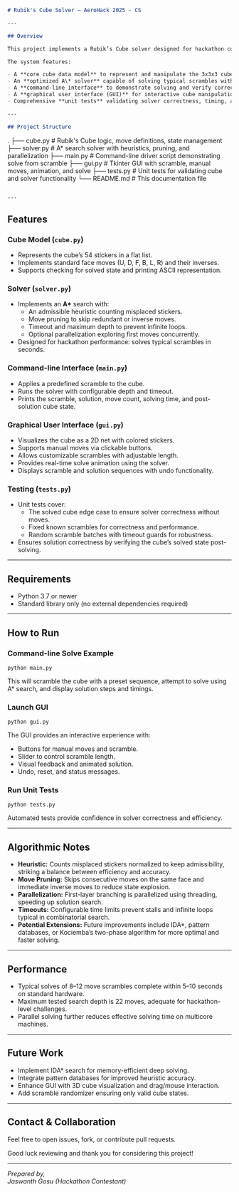 
```Markdown
# Rubik's Cube Solver — AeroHack 2025 - CS

---

## Overview

This project implements a Rubik’s Cube solver designed for hackathon competitions, balancing **algorithmic rigor**, **practical efficiency**, and **user-friendly interaction**. The solution uses an *A\** search algorithm enhanced with move pruning, heuristic evaluation, and parallelization to find solutions quickly without excessive memory consumption.

The system features:

- A **core cube data model** to represent and manipulate the 3x3x3 cube.
- An **optimized A\* solver** capable of solving typical scrambles within seconds.
- A **command-line interface** to demonstrate solving and verify correctness.
- A **graphical user interface (GUI)** for interactive cube manipulation, scrambling, and solution visualization.
- Comprehensive **unit tests** validating solver correctness, timing, and robustness across fixed and random scrambles.

---

## Project Structure

```
.
├── cube.py          # Rubik's Cube logic, move definitions, state management
├── solver.py        # A* search solver with heuristics, pruning, and parallelization
├── main.py          # Command-line driver script demonstrating solve from scramble
├── gui.py           # Tkinter GUI with scramble, manual moves, animation, and solve
├── tests.py         # Unit tests for validating cube and solver functionality
└── README.md        # This documentation file
```

---

```
## Features

### Cube Model (`cube.py`)

- Represents the cube’s 54 stickers in a flat list.
- Implements standard face moves (U, D, F, B, L, R) and their inverses.
- Supports checking for solved state and printing ASCII representation.

### Solver (`solver.py`)

- Implements an **A\*** search with:
  - An admissible heuristic counting misplaced stickers.
  - Move pruning to skip redundant or inverse moves.
  - Timeout and maximum depth to prevent infinite loops.
  - Optional parallelization exploring first moves concurrently.
- Designed for hackathon performance: solves typical scrambles in seconds.

### Command-line Interface (`main.py`)

- Applies a predefined scramble to the cube.
- Runs the solver with configurable depth and timeout.
- Prints the scramble, solution, move count, solving time, and post-solution cube state.

### Graphical User Interface (`gui.py`)

- Visualizes the cube as a 2D net with colored stickers.
- Supports manual moves via clickable buttons.
- Allows customizable scrambles with adjustable length.
- Provides real-time solve animation using the solver.
- Displays scramble and solution sequences with undo functionality.

### Testing (`tests.py`)

- Unit tests cover:
  - The solved cube edge case to ensure solver correctness without moves.
  - Fixed known scrambles for correctness and performance.
  - Random scramble batches with timeout guards for robustness.
- Ensures solution correctness by verifying the cube’s solved state post-solving.

---

## Requirements

- Python 3.7 or newer
- Standard library only (no external dependencies required)

---

## How to Run

### Command-line Solve Example

```
python main.py
```

This will scramble the cube with a preset sequence, attempt to solve using A* search, and display solution steps and timings.

### Launch GUI

```
python gui.py
```

The GUI provides an interactive experience with:

- Buttons for manual moves and scramble.
- Slider to control scramble length.
- Visual feedback and animated solution.
- Undo, reset, and status messages.

### Run Unit Tests

```
python tests.py
```

Automated tests provide confidence in solver correctness and efficiency.

---

## Algorithmic Notes

- **Heuristic:** Counts misplaced stickers normalized to keep admissibility, striking a balance between efficiency and accuracy.
- **Move Pruning:** Skips consecutive moves on the same face and immediate inverse moves to reduce state explosion.
- **Parallelization:** First-layer branching is parallelized using threading, speeding up solution search.
- **Timeouts:** Configurable time limits prevent stalls and infinite loops typical in combinatorial search.
- **Potential Extensions:** Future improvements include IDA*, pattern databases, or Kociemba’s two-phase algorithm for more optimal and faster solving.

---

## Performance

- Typical solves of 8–12 move scrambles complete within 5–10 seconds on standard hardware.
- Maximum tested search depth is 22 moves, adequate for hackathon-level challenges.
- Parallel solving further reduces effective solving time on multicore machines.

---

## Future Work

- Implement IDA* search for memory-efficient deep solving.
- Integrate pattern databases for improved heuristic accuracy.
- Enhance GUI with 3D cube visualization and drag/mouse interaction.
- Add scramble randomizer ensuring only valid cube states.

---

## Contact & Collaboration

Feel free to open issues, fork, or contribute pull requests.

Good luck reviewing and thank you for considering this project!

---

*Prepared by,  
Jaswanth Gosu (Hackathon Contestant)*

```